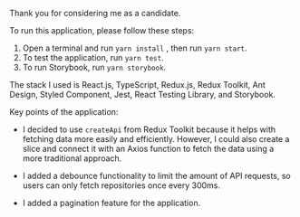 Thank you for considering me as a candidate.

To run this application, please follow these steps:

1. Open a terminal and run `yarn install` , then run `yarn start`.
2. To test the application, run `yarn test`.
3. To run Storybook, run `yarn storybook`.

The stack I used is React.js, TypeScript, Redux.js, Redux Toolkit, Ant Design, Styled Component, Jest, React Testing Library, and Storybook.

Key points of the application:

- I decided to use `createApi` from Redux Toolkit because it helps with fetching data more easily and efficiently. However, I could also create a slice and connect it with an Axios function to fetch the data using a more traditional approach.

- I added a debounce functionality to limit the amount of API requests, so users can only fetch repositories once every 300ms.

- I added a pagination feature for the application.
